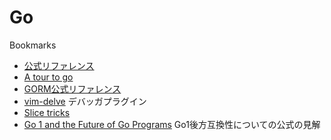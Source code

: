 # Go

Bookmarks

- [公式リファレンス](https://golang.org/)
- [A tour to go](https://go-tour-jp.appspot.com/welcome/1)
- [GORM公式リファレンス](https://pkg.go.dev/gorm.io/gorm)
- [vim-delve](https://github.com/sebdah/vim-delve) デバッガプラグイン
- [Slice tricks](https://github.com/golang/go/wiki/SliceTricks#cut)
- [Go 1 and the Future of Go Programs](https://go.dev/doc/go1compat)  Go1後方互換性についての公式の見解

